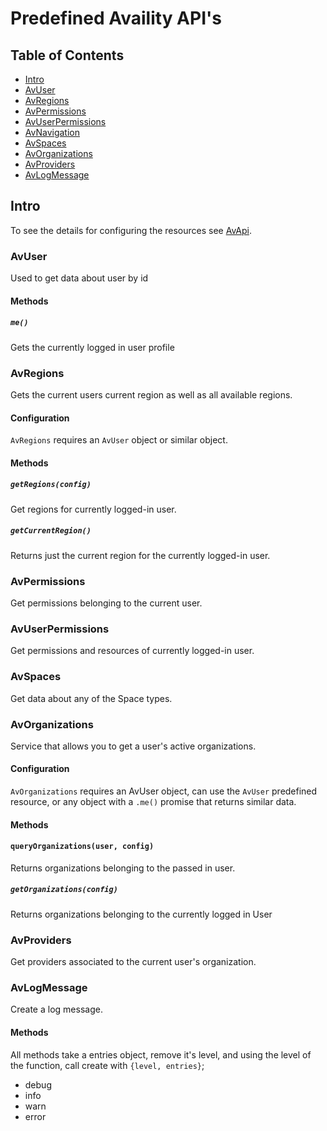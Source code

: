 # Predefined Availity API's

## Table of Contents

* [Intro](#Intro)
* [AvUser](#AvUser)
* [AvRegions](#AvRegions)
* [AvPermissions](#AvPermissions)
* [AvUserPermissions](#AvUserPermissions)
* [AvNavigation](#AvNavigation)
* [AvSpaces](#AvSpaces)
* [AvOrganizations](#AvOrganizations)
* [AvProviders](#AvProviders)
* [AvLogMessage](#AvLogMessage)

## Intro
To see the details for configuring the resources see [AvApi](../README.md).

### AvUser

Used to get data about user by id

#### Methods

##### `me()` 
Gets the currently logged in user profile

### AvRegions
Gets the current users current region as well as all available regions.

#### Configuration
`AvRegions` requires an `AvUser` object or similar object.

#### Methods

##### `getRegions(config)`
Get regions for currently logged-in user.

##### `getCurrentRegion()`
Returns just the current region for the currently logged-in user.

### AvPermissions
Get permissions belonging to the current user.

### AvUserPermissions
Get permissions and resources of currently logged-in user.

### AvSpaces
Get data about any of the Space types. 

### AvOrganizations
Service that allows you to get a user's active organizations.

#### Configuration
`AvOrganizations` requires an AvUser object, can use the `AvUser` predefined resource, or any object with a `.me()` promise that returns similar data.

#### Methods

#### `queryOrganizations(user, config)`
Returns organizations belonging to the passed in user.

##### `getOrganizations(config)`
Returns organizations belonging to the currently logged in User

### AvProviders
Get providers associated to the current user's organization.

### AvLogMessage
Create a log message.

#### Methods

All methods take a entries object, remove it's level, and using the level of the function, call create with `{level, entries}`;
* debug
* info
* warn
* error
